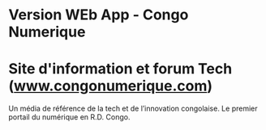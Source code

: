 # Version WEb App - Congo Numerique 
# Site d'information et forum Tech (www.congonumerique.com)

Un média de référence de la tech et de l’innovation congolaise. Le premier portail du numérique en R.D. Congo.
